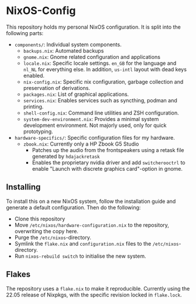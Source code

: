 # NixOS-Config

This repository holds my personal NixOS configuration. It is split into the following parts:
* `components/`: Individual system components.
    * `backups.nix`: Automated backups
    * `gnome.nix`: Gnome related configuration and applications
    * `locale.nix`: Specific locale settings. `en_GB` for the language and `nl_NL` for everything else. In addition, `us-intl` layout with dead keys enabled.
    * `nix-config.nix`: Specific nix configuration, garbage collection and preservation of derivations.
    * `packages.nix`: List of graphical applications.
    * `services.nix`: Enables services such as syncthing, podman and printing.
    * `shell-config.nix`: Command line utilities and ZSH configuration.
    * `system-dev-environment.nix`: Provides a minimal system development environment. Not majorly used, only for quick prototyping. 
* `hardware-specifics/`: Specific configuration files for my hardware.
    * `zbook.nix`: Currently only a HP Zbook G5 Studio
        * Patches up the audio from the frontspeakers using a retask file generated by `hdajackretask`
        * Enables the proprietary nvidia driver and add `switcherooctrl` to enable "Launch with discrete graphics card"-option in gnome.

## Installing
To install this on a new NixOS system, follow the installation guide and generate a default configuration. Then do the following:

* Clone this repository
* Move `/etc/nixos/hardware-configuration.nix` to the repository, overwriting the copy here.
* Purge the `/etc/nixos`-directory.
* Symlink the `flake.nix` and `configuration.nix` files to the `/etc/nixos`-directory.
* Run `nixos-rebuild switch` to initialise the new system.

## Flakes
The repository uses a `flake.nix` to make it reproducible. Currently using the 22.05 release of Nixpkgs, with the specific revision locked in `flake.lock`. 